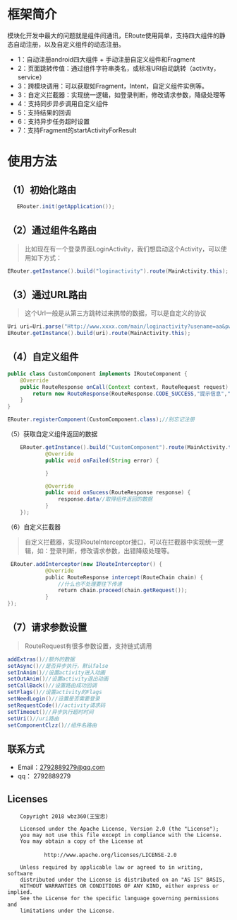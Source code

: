 框架简介<br>
=
 模块化开发中最大的问题就是组件间通讯，ERoute使用简单，支持四大组件的静态自动注册，以及自定义组件的动态注册。
 * 1：自动注册android四大组件 + 手动注册自定义组件和Fragment
 * 2：页面跳转传值：通过组件字符串类名，或标准URI自动跳转（activity，service）
 * 3：跨模块调用：可以获取如Fragment，Intent，自定义组件实例等。
 * 3：自定义拦截器：实现统一逻辑，如登录判断，修改请求参数，降级处理等
 * 4：支持同步异步调用自定义组件
 * 5：支持结果的回调
 * 6：支持异步任务超时设置
 * 7：支持Fragment的startActivityForResult

使用方法
=

（1）初始化路由
--
```java 
   ERouter.init(getApplication());
 ```
 
（2）通过组件名路由
-
>比如现在有一个登录界面LoginActivity，我们想启动这个Activity，可以使用如下方式：
```java   
ERouter.getInstance().build("loginactivity").route(MainActivity.this);
```

（3）通过URL路由
-
>这个Url一般是从第三方跳转过来携带的数据，可以是自定义的协议

```java
Uri uri=Uri.parse("Http://www.xxxx.com/main/loginactivity?usename=aa&pwd=qq");
ERouter.getInstance().build(uri).route(MainActivity.this);
```

（4）自定义组件
-

```java
public class CustomComponent implements IRouteComponent {
    @Override
    public RouteResponse onCall(Context context, RouteRequest request) {
        return new RouteResponse(RouteResponse.CODE_SUCCESS,"提示信息","返回的数据");
    }
}

ERouter.registerComponent(CustomComponent.class);//别忘记注册

 ```
（5）获取自定义组件返回的数据
```java
    ERouter.getInstance().build("CustomComponent").route(MainActivity.this, new IRouteCallback() {
            @Override
            public void onFailed(String error) {

            }

            @Override
            public void onSucess(RouteResponse response) {
                response.data//取得组件返回的数据
            }
    });
```
（6）自定义拦截器
>自定义拦截器，实现IRouteInterceptor接口，可以在拦截器中实现统一逻辑，如：登录判断，修改请求参数，出错降级处理等。
```java
 ERouter.addInterceptor(new IRouteInterceptor() {
            @Override
            public RouteResponse intercept(RouteChain chain) {
                //什么也不处理要往下传递
                return chain.proceed(chain.getRequest());
            }
});
```

（7）请求参数设置
-
>RouteRequest有很多参数设置，支持链式调用
```java
addExtras()//额外的数据
setAsync()//是否异步执行，默认false
setInAnim()//设置activity进入动画
setOutAnim()//设置activity退出动画
setCallBack()//设置路由成功回调
setFlags()//设置activity的Flags
setNeedLogin()//设置是否需要登录
setRequestCode()//activity请求码
setTimeout()//异步执行超时时间
setUri()//uri路由
setComponentClzz()//组件名路由
```
联系方式
-
* Email：2792889279@qq.com
* qq： 2792889279

Licenses
-
        
        Copyright 2018 wbz360(王宝忠)

        Licensed under the Apache License, Version 2.0 (the "License");
        you may not use this file except in compliance with the License.
        You may obtain a copy of the License at

         　　　　http://www.apache.org/licenses/LICENSE-2.0

        Unless required by applicable law or agreed to in writing, software
        distributed under the License is distributed on an "AS IS" BASIS,
        WITHOUT WARRANTIES OR CONDITIONS OF ANY KIND, either express or implied.
        See the License for the specific language governing permissions and
        limitations under the License.






